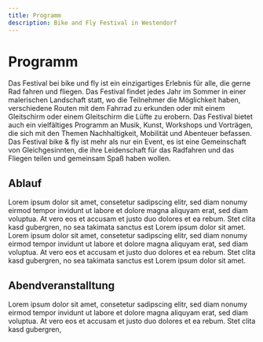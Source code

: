 ```yaml
---
title: Programm
description: Bike and Fly Festival in Westendorf
---
```


# Programm

Das Festival bei bike und fly ist ein einzigartiges Erlebnis für alle, die gerne Rad fahren und fliegen. Das Festival findet jedes Jahr im Sommer in einer malerischen Landschaft statt, wo die Teilnehmer die Möglichkeit haben, verschiedene Routen mit dem Fahrrad zu erkunden oder mit einem Gleitschirm oder einem Gleitschirm die Lüfte zu erobern. Das Festival bietet auch ein vielfältiges Programm an Musik, Kunst, Workshops und Vorträgen, die sich mit den Themen Nachhaltigkeit, Mobilität und Abenteuer befassen. Das Festival bike & fly ist mehr als nur ein Event, es ist eine Gemeinschaft von Gleichgesinnten, die ihre Leidenschaft für das Radfahren und das Fliegen teilen und gemeinsam Spaß haben wollen.

## Ablauf

Lorem ipsum dolor sit amet, consetetur sadipscing elitr, sed diam nonumy eirmod tempor invidunt ut labore et dolore magna aliquyam erat, sed diam voluptua. At vero eos et accusam et justo duo dolores et ea rebum. Stet clita kasd gubergren, no sea takimata sanctus est Lorem ipsum dolor sit amet. Lorem ipsum dolor sit amet, consetetur sadipscing elitr, sed diam nonumy eirmod tempor invidunt ut labore et dolore magna aliquyam erat, sed diam voluptua. At vero eos et accusam et justo duo dolores et ea rebum. Stet clita kasd gubergren, no sea takimata sanctus est Lorem ipsum dolor sit amet.


## Abendveranstalltung

Lorem ipsum dolor sit amet, consetetur sadipscing elitr, sed diam nonumy eirmod tempor invidunt ut labore et dolore magna aliquyam erat, sed diam voluptua. At vero eos et accusam et justo duo dolores et ea rebum. Stet clita kasd gubergren,


<ContentImageGallery path="/media/programm/gallerie/"/>

